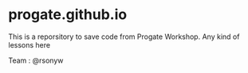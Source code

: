 # progate.github.io
This is a reporsitory to save code from Progate Workshop.
Any kind of lessons here

Team : @rsonyw
